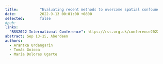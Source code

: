 ```yaml
---
title:          "Evaluating recent methods to overcome spatial confounding"
date:           2022-9-13 00:01:00 +0800
selected:       false
#pub:  
links:
  "RSS2022 International Conference": https://rss.org.uk/conference2022/
abstract: Sep 13-15, Aberdeen
authors:
  - Arantxa Urdangarin
  - Tomás Goicoa
  - María Dolores Ugarte
---
```


